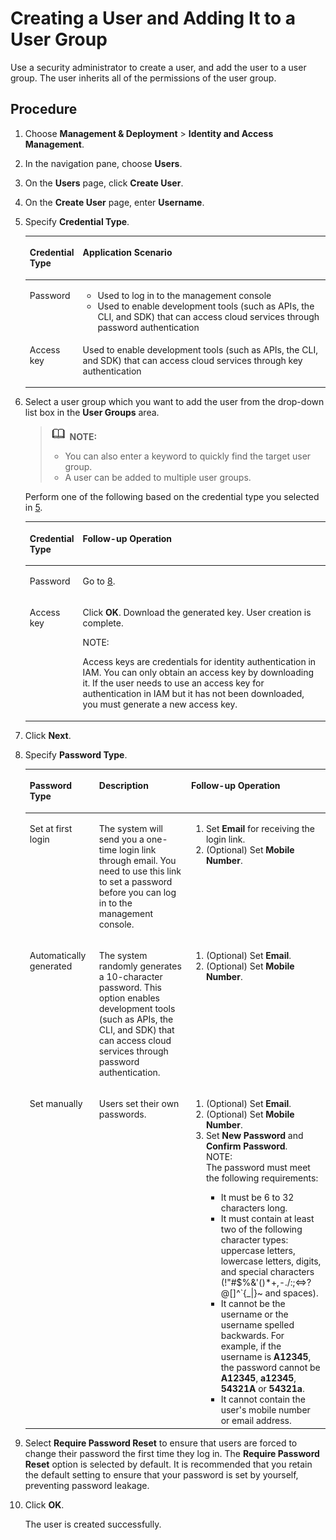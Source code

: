 # Creating a User and Adding It to a User Group<a name="iam_01_0031"></a>

Use a security administrator to create a user, and add the user to a user group. The user inherits all of the permissions of the user group.

## Procedure<a name="s48a5715917aa42a2ab7d938695881936"></a>

1.  Choose  **Management & Deployment**  \>  **Identity and Access Management**.
2.  In the navigation pane, choose  **Users**.
3.  On the  **Users**  page, click  **Create User**.
4.  On the  **Create User**  page, enter  **Username**.
5.  <a name="l325822f9287240eb9847d7175bcc7196"></a>Specify  **Credential Type**.

    <a name="table11941958132116"></a>
    <table><thead align="left"><tr id="row294235815211"><th class="cellrowborder" valign="top" width="17%" id="mcps1.1.3.1.1"><p id="p129420581219"><a name="p129420581219"></a><a name="p129420581219"></a><strong id="b84235270618341_1"><a name="b84235270618341_1"></a><a name="b84235270618341_1"></a>Credential Type</strong></p>
    </th>
    <th class="cellrowborder" valign="top" width="83%" id="mcps1.1.3.1.2"><p id="p149421658132111"><a name="p149421658132111"></a><a name="p149421658132111"></a><strong id="b84235270614261"><a name="b84235270614261"></a><a name="b84235270614261"></a>Application Scenario</strong></p>
    </th>
    </tr>
    </thead>
    <tbody><tr id="row894265815219"><td class="cellrowborder" valign="top" width="17%" headers="mcps1.1.3.1.1 "><p id="p18942958122113"><a name="p18942958122113"></a><a name="p18942958122113"></a>Password</p>
    </td>
    <td class="cellrowborder" valign="top" width="83%" headers="mcps1.1.3.1.2 "><a name="ul9680404223"></a><a name="ul9680404223"></a><ul id="ul9680404223"><li>Used to log in to the management console</li><li>Used to enable development tools (such as APIs, the CLI, and SDK) that can access cloud services through password authentication</li></ul>
    </td>
    </tr>
    <tr id="row11882043225"><td class="cellrowborder" valign="top" width="17%" headers="mcps1.1.3.1.1 "><p id="p71897482210"><a name="p71897482210"></a><a name="p71897482210"></a>Access key</p>
    </td>
    <td class="cellrowborder" valign="top" width="83%" headers="mcps1.1.3.1.2 "><p id="p618974192212"><a name="p618974192212"></a><a name="p618974192212"></a>Used to enable development tools (such as APIs, the CLI, and SDK) that can access cloud services through key authentication</p>
    </td>
    </tr>
    </tbody>
    </table>

6.  Select a user group which you want to add the user from the drop-down list box in the  **User Groups**  area.

    >![](public_sys-resources/icon-note.gif) **NOTE:**   
    >-   You can also enter a keyword to quickly find the target user group.  
    >-   A user can be added to multiple user groups.  

    Perform one of the following based on the credential type you selected in  [5](#l325822f9287240eb9847d7175bcc7196).

    <a name="table11413182652819"></a>
    <table><thead align="left"><tr id="row2414526172817"><th class="cellrowborder" valign="top" width="16%" id="mcps1.1.3.1.1"><p id="p16414152614281"><a name="p16414152614281"></a><a name="p16414152614281"></a><strong id="b84235270618341_3"><a name="b84235270618341_3"></a><a name="b84235270618341_3"></a>Credential Type</strong></p>
    </th>
    <th class="cellrowborder" valign="top" width="84%" id="mcps1.1.3.1.2"><p id="p1841442616282"><a name="p1841442616282"></a><a name="p1841442616282"></a><strong id="b842352706173910_1"><a name="b842352706173910_1"></a><a name="b842352706173910_1"></a>Follow-up Operation</strong></p>
    </th>
    </tr>
    </thead>
    <tbody><tr id="row1541472672811"><td class="cellrowborder" valign="top" width="16%" headers="mcps1.1.3.1.1 "><p id="p1941419268286"><a name="p1941419268286"></a><a name="p1941419268286"></a>Password</p>
    </td>
    <td class="cellrowborder" valign="top" width="84%" headers="mcps1.1.3.1.2 "><p id="p15414192617282"><a name="p15414192617282"></a><a name="p15414192617282"></a>Go to <a href="#l6ac3dbbcc63947a39b9d7a4de76d7d3b">8</a>.</p>
    </td>
    </tr>
    <tr id="row124141526132813"><td class="cellrowborder" valign="top" width="16%" headers="mcps1.1.3.1.1 "><p id="p194151926102812"><a name="p194151926102812"></a><a name="p194151926102812"></a>Access key</p>
    </td>
    <td class="cellrowborder" valign="top" width="84%" headers="mcps1.1.3.1.2 "><p id="p134151826132816"><a name="p134151826132816"></a><a name="p134151826132816"></a>Click <strong id="b842352706162233_1"><a name="b842352706162233_1"></a><a name="b842352706162233_1"></a>OK</strong>. Download the generated key. User creation is complete.</p>
    <div class="note" id="note1485015253019"><a name="note1485015253019"></a><a name="note1485015253019"></a><span class="notetitle"> NOTE: </span><div class="notebody"><p id="p78500233013"><a name="p78500233013"></a><a name="p78500233013"></a>Access keys are credentials for identity authentication in IAM. You can only obtain an access key by downloading it. If the user needs to use an access key for authentication in IAM but it has not been downloaded, you must generate a new access key.</p>
    </div></div>
    </td>
    </tr>
    </tbody>
    </table>

7.  Click  **Next**.
8.  <a name="l6ac3dbbcc63947a39b9d7a4de76d7d3b"></a>Specify  **Password Type**.

    <a name="table41771955153717"></a>
    <table><thead align="left"><tr id="row18178115520375"><th class="cellrowborder" valign="top" width="23.11%" id="mcps1.1.4.1.1"><p id="p16178855133711"><a name="p16178855133711"></a><a name="p16178855133711"></a><strong id="b842352706183927"><a name="b842352706183927"></a><a name="b842352706183927"></a>Password Type</strong></p>
    </th>
    <th class="cellrowborder" valign="top" width="30.680000000000003%" id="mcps1.1.4.1.2"><p id="p817875553713"><a name="p817875553713"></a><a name="p817875553713"></a><strong id="b14438018113629"><a name="b14438018113629"></a><a name="b14438018113629"></a>Description</strong></p>
    </th>
    <th class="cellrowborder" valign="top" width="46.21%" id="mcps1.1.4.1.3"><p id="p1178125519371"><a name="p1178125519371"></a><a name="p1178125519371"></a><strong id="b842352706173910_3"><a name="b842352706173910_3"></a><a name="b842352706173910_3"></a>Follow-up Operation</strong></p>
    </th>
    </tr>
    </thead>
    <tbody><tr id="row1178105516375"><td class="cellrowborder" valign="top" width="23.11%" headers="mcps1.1.4.1.1 "><p id="p3178195510371"><a name="p3178195510371"></a><a name="p3178195510371"></a>Set at first login</p>
    </td>
    <td class="cellrowborder" valign="top" width="30.680000000000003%" headers="mcps1.1.4.1.2 "><p id="p8178155183716"><a name="p8178155183716"></a><a name="p8178155183716"></a>The system will send you a one-time login link through email. You need to use this link to set a password before you can log in to the management console.</p>
    </td>
    <td class="cellrowborder" valign="top" width="46.21%" headers="mcps1.1.4.1.3 "><a name="ol1645633512389"></a><a name="ol1645633512389"></a><ol id="ol1645633512389"><li>Set <strong id="b1134478122710"><a name="b1134478122710"></a><a name="b1134478122710"></a>Email</strong> for receiving the login link.</li><li>(Optional) Set <strong id="b6054922315720_1_1"><a name="b6054922315720_1_1"></a><a name="b6054922315720_1_1"></a>Mobile Number</strong>.</li></ol>
    </td>
    </tr>
    <tr id="row131781955173710"><td class="cellrowborder" valign="top" width="23.11%" headers="mcps1.1.4.1.1 "><p id="p1517805563715"><a name="p1517805563715"></a><a name="p1517805563715"></a>Automatically generated</p>
    </td>
    <td class="cellrowborder" valign="top" width="30.680000000000003%" headers="mcps1.1.4.1.2 "><p id="p9178555133719"><a name="p9178555133719"></a><a name="p9178555133719"></a>The system randomly generates a 10-character password. This option enables development tools (such as APIs, the CLI, and SDK) that can access cloud services through password authentication.</p>
    </td>
    <td class="cellrowborder" valign="top" width="46.21%" headers="mcps1.1.4.1.3 "><a name="ol14682551123819"></a><a name="ol14682551123819"></a><ol id="ol14682551123819"><li>(Optional) Set <strong id="b6054922315720_3_1"><a name="b6054922315720_3_1"></a><a name="b6054922315720_3_1"></a>Email</strong>.</li><li>(Optional) Set <strong id="b6054922315720_1_3"><a name="b6054922315720_1_3"></a><a name="b6054922315720_1_3"></a>Mobile Number</strong>.</li></ol>
    </td>
    </tr>
    <tr id="row2017825517379"><td class="cellrowborder" valign="top" width="23.11%" headers="mcps1.1.4.1.1 "><p id="p14178195516375"><a name="p14178195516375"></a><a name="p14178195516375"></a>Set manually</p>
    </td>
    <td class="cellrowborder" valign="top" width="30.680000000000003%" headers="mcps1.1.4.1.2 "><p id="p317810557375"><a name="p317810557375"></a><a name="p317810557375"></a>Users set their own passwords.</p>
    </td>
    <td class="cellrowborder" valign="top" width="46.21%" headers="mcps1.1.4.1.3 "><a name="ol1910491713396"></a><a name="ol1910491713396"></a><ol id="ol1910491713396"><li>(Optional) Set <strong id="b6054922315720_3_3"><a name="b6054922315720_3_3"></a><a name="b6054922315720_3_3"></a>Email</strong>.</li><li>(Optional) Set <strong id="b6054922315720_1_5"><a name="b6054922315720_1_5"></a><a name="b6054922315720_1_5"></a>Mobile Number</strong>.</li><li>Set <strong id="b842352706222132"><a name="b842352706222132"></a><a name="b842352706222132"></a>New Password</strong> and <strong id="b842352706222134"><a name="b842352706222134"></a><a name="b842352706222134"></a>Confirm Password</strong>.<div class="note" id="note98311814124017"><a name="note98311814124017"></a><a name="note98311814124017"></a><span class="notetitle"> NOTE: </span><div class="notebody"><div class="p" id="p2833514104017"><a name="p2833514104017"></a><a name="p2833514104017"></a>The password must meet the following requirements:<a name="ul1083331413403"></a><a name="ul1083331413403"></a><ul id="ul1083331413403"><li>It must be 6 to 32 characters long.</li><li>It must contain at least two of the following character types: uppercase letters, lowercase letters, digits, and special characters (!"#$%&amp;'()*+,-./:;&lt;=&gt;?@[]^`{_|}~ and spaces).</li><li>It cannot be the username or the username spelled backwards. For example, if the username is <strong id="b842352706113947"><a name="b842352706113947"></a><a name="b842352706113947"></a>A12345</strong>, the password cannot be <strong id="b84235270611407"><a name="b84235270611407"></a><a name="b84235270611407"></a>A12345</strong>, <strong id="b842352706114013"><a name="b842352706114013"></a><a name="b842352706114013"></a>a12345</strong>, <strong id="b842352706114020"><a name="b842352706114020"></a><a name="b842352706114020"></a>54321A</strong> or <strong id="b842352706114028"><a name="b842352706114028"></a><a name="b842352706114028"></a>54321a</strong>.</li><li>It cannot contain the user's mobile number or email address.</li></ul>
    </div>
    </div></div>
    </li></ol>
    </td>
    </tr>
    </tbody>
    </table>

9.  Select  **Require Password Reset**  to ensure that users are forced to change their password the first time they log in. The  **Require Password Reset**  option is selected by default. It is recommended that you retain the default setting to ensure that your password is set by yourself, preventing password leakage.
10. Click  **OK**.

    The user is created successfully.


